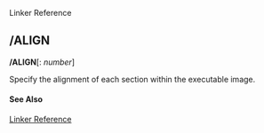 Linker Reference

## /ALIGN

**/ALIGN**[: _number_]

Specify the alignment of each section within the executable image.

#### See Also

[Linker Reference](readme.md)
